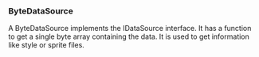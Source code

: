 ﻿### ByteDataSource

A ByteDataSource implements the IDataSource interface. It has a function to get a single byte 
array containing the data. It is used to get information like style or sprite files.